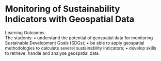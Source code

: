 # Monitoring of Sustainability Indicators with Geospatial Data

Learning Outcomes:  
The students:
•	understand the potential of geospatial data for monitoring Sustainable Development Goals (SDGs);
•	be able to apply geospatial methodologies to calculate several sustainability indicators;
•	develop skills to retrieve, handle and analyse geospatial data.


